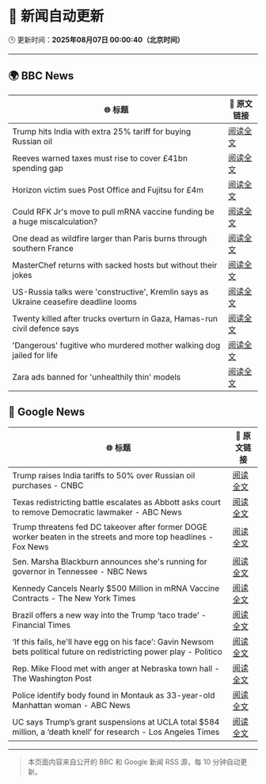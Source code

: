 # 🧠 新闻自动更新

🕒 更新时间：**2025年08月07日 00:00:40（北京时间）**

---

## 🌍 BBC News

| 🌐 标题 | 🔗 原文链接 |
|--------|-------------|
| Trump hits India with extra 25% tariff for buying Russian oil | [阅读全文](https://www.bbc.com/news/articles/c1dxr1g4y7yo?at_medium=RSS&at_campaign=rss) |
| Reeves warned taxes must rise to cover £41bn spending gap | [阅读全文](https://www.bbc.com/news/articles/cn85vyd1epzo?at_medium=RSS&at_campaign=rss) |
| Horizon victim sues Post Office and Fujitsu for £4m | [阅读全文](https://www.bbc.com/news/articles/c30zq28v0dlo?at_medium=RSS&at_campaign=rss) |
| Could RFK Jr's move to pull mRNA vaccine funding be a huge miscalculation? | [阅读全文](https://www.bbc.com/news/articles/cly75p9yd67o?at_medium=RSS&at_campaign=rss) |
| One dead as wildfire larger than Paris burns through southern France | [阅读全文](https://www.bbc.com/news/articles/cj6y803pjkwo?at_medium=RSS&at_campaign=rss) |
| MasterChef returns with sacked hosts but without their jokes | [阅读全文](https://www.bbc.com/news/articles/cn92vw9gl74o?at_medium=RSS&at_campaign=rss) |
| US-Russia talks were 'constructive', Kremlin says as Ukraine ceasefire deadline looms | [阅读全文](https://www.bbc.com/news/articles/cr5rdl1y8ndo?at_medium=RSS&at_campaign=rss) |
| Twenty killed after trucks overturn in Gaza, Hamas-run civil defence says | [阅读全文](https://www.bbc.com/news/articles/cz60dy2908do?at_medium=RSS&at_campaign=rss) |
| 'Dangerous' fugitive who murdered mother walking dog jailed for life | [阅读全文](https://www.bbc.com/news/articles/c4gjdrlj9pdo?at_medium=RSS&at_campaign=rss) |
| Zara ads banned for 'unhealthily thin' models | [阅读全文](https://www.bbc.com/news/articles/cp941z3nnnxo?at_medium=RSS&at_campaign=rss) |

## 📰 Google News

| 🌐 标题 | 🔗 原文链接 |
|--------|-------------|
| Trump raises India tariffs to 50% over Russian oil purchases - CNBC | [阅读全文](https://news.google.com/rss/articles/CBMieEFVX3lxTE9KU3JUN2dYa2dHXzgwT0NTQnkyLUV2NE9MdjVNVE1mdFc3bUxPVzQyUmJaNkJ4Nk5XWXdWNkl0TVVETHBpNVN6YUg0aHhENjVrTE5seW56aVNFWUs0NTZRdTFJWDBpeThhazJJSUlQc0VCMUNwUS11UdIBfkFVX3lxTE1ucWQwWlhfUGZ0VTBJM1RpNEFEQnEwWUgxMEFNR2pDeTMxd1FDZVVTRXRDT1lid0gydV81bUJVZDB1TUVIVTBhTjRlS0JkTkhDSTlBTlp3dTBBZjRNbFhJMFhSS1I4azNzMHFhRFJic1QxTzUxSEVZenZIVmR6dw?oc=5) |
| Texas redistricting battle escalates as Abbott asks court to remove Democratic lawmaker - ABC News | [阅读全文](https://news.google.com/rss/articles/CBMiqwFBVV95cUxQWmpjYTAza2JSakNvVWdlNE5ia2ExQUtlX2dvcWJKLVVZZDJReFpQZnZfYm1pU1lsYktZdTc2dUFwdXg5S3BhaTVpenpYOWh4THlsUmlBa2NYZloyRWZuUnVEV1h3M1dLNGplbmNhVi1BcGFCaWtoQTVtU0NUM1Z2V0wwSEJfM2xtV2JaRWl1c09TQ0tqaEEwcUJiQ3RSczBNOVczUmJpSzN1bEnSAbABQVVfeXFMTUpRdTZjbFlUMFRNTzUzWHhTbFFXNHRQOEtjQVVMNnhWaU1aQlB4bHZUNHFTLUctYVBGeEpkZWVaZWVVbkxkVDROdGhFQ3JybVNGY0tERHpMZ1RadEctNGNzYzNJNEt2ZkMzNXlrUFhFUTlDZzV3RnJRWFhGcVl2S2ZOZG5PbllWMno1dGNaNHZ6QVZPYl9mQUZEV3daRENsMDE4eUx0bmRVOUJoaUNhbGQ?oc=5) |
| Trump threatens fed DC takeover after former DOGE worker beaten in the streets and more top headlines - Fox News | [阅读全文](https://news.google.com/rss/articles/CBMiswFBVV95cUxQSW8yd3pjLTJVd2RrRGtnYTRBRlQ1c2U0azlZazFoT3NjbEVtdDFRdDZ6anlYRV9uNS1icVZVektQZlBNZjBrek5sUGlqd1VXVDJyV2ZncW9Jc2YyTW5ZQTd4Mkw1WmJCOGR4bjd5M0VqNHM2cTlTUDV5Tlo0UkJGVjh0WU93c1ZxYmxHM2I4cUNqLXFLWFZDNjZKbVhMTW84ZUNhb0hyd09PYVpjWm1YLS1XWQ?oc=5) |
| Sen. Marsha Blackburn announces she's running for governor in Tennessee - NBC News | [阅读全文](https://news.google.com/rss/articles/CBMitgFBVV95cUxNR3NxVkQycndfOTBmd09uOEZUbWxtZEI5dG9HbDR0N3ZyV2FTbUtBbER0SWlRY1o4OWFnMDhOaGN5TkFhYUZwa0dLa1FGQmhCZ2Zmd3NIbFFnaEJTdXBYN0lhbVM4VDZoVm5NMkw5YkcycVlMSFpwWlRMWUlDTWJXTWpjOGtzSkMtQXV0Y0NYYWFTeE5obnpkLUI1cFQ3WDQ2QWN1ak5RU25WYzdVd2xhME5jUnZKUdIBVkFVX3lxTFB2NHNJUl9XN0NTalVGb25LYkMxbEJCS3ZoRFo3RXZvdUtMWGtFVUVPSlBtLUgtMDh2RGo0cnV0LXpTRTBxSlZFZ25nbFU1MW1vcVkzRzB3?oc=5) |
| Kennedy Cancels Nearly $500 Million in mRNA Vaccine Contracts - The New York Times | [阅读全文](https://news.google.com/rss/articles/CBMieEFVX3lxTE1faS0xcmM1S0lYN2hvUmVOZ2pxaHg4MEt2bW92TFZIdGpCR0ZDR0pjQXRYVUJuZGk3WlM3UkdtOThDZE1wNGhuMTQ4dktoZldoUlB3ZllJeTVNajJVWlRVVmZGSG9jUnNlWHlOaWcydjhNTldyb25VOA?oc=5) |
| Brazil offers a new way into the Trump ‘taco trade’ - Financial Times | [阅读全文](https://news.google.com/rss/articles/CBMicEFVX3lxTE9hX0NIUExDSFQ0bmdqQnpWMlpub3NqNmdidkhSSjhNMGRXMkwzU0M5SFZEdzZQdlM5WWRwb1pwZlJYQy1mREFHZDVKSnRUSnZVQ3hhSXpaN3NOQzk4Tmw5MjNrbHllalpQb0J2anNkWlM?oc=5) |
| ‘If this fails, he'll have egg on his face’: Gavin Newsom bets political future on redistricting power play - Politico | [阅读全文](https://news.google.com/rss/articles/CBMijwFBVV95cUxNdUdBV0xhQUlLeEdHdFhrczY4Q1VVc25uV3BwN01CZXUteHRncW9CWUlXYnFPWlBDOHA5elVHZk1RWHBSd0ZrZTRKcjJOSW1ZTVpEeHZjZlB3NEpjbVhSMkFFb3BhdFlfZXp1VlN0WWVqanA3aTVldnIyNFR0TmhYcTNwT3pFNThjSnV5VGRtRQ?oc=5) |
| Rep. Mike Flood met with anger at Nebraska town hall - The Washington Post | [阅读全文](https://news.google.com/rss/articles/CBMijwFBVV95cUxQMHNOZl9wVEs2SllMaGJTZkFlbTA1OHlTbFowanh5UHZYLUlER2Y4WlBWQVU4RGRsNmhxeDJyZ2dSbXI2WldzZ1J3eXlxNUxpdHhxc29CZzlacmRUQlpPZWhhUzBmQ2RWWmhaTmowZ3FHSFJtWWdoRUJpWG1wcmlRWmk0Ny03dTVVdUhWMHhBYw?oc=5) |
| Police identify body found in Montauk as 33-year-old Manhattan woman - ABC News | [阅读全文](https://news.google.com/rss/articles/CBMingFBVV95cUxQUC1DNS1EODZGdHlsQUVLblBndDlpY0ZjQWNaQXJiWWZfb3pKWFNKLTJRbmtoT0JtT2xUZ2FnenE2clcyMnlOaUp5VTBPUW44YmNXbU4tTFBRa1FXYzBSLVVfMjRaaGdFX1ZtUV8zS1dUeHJmY2tNZ2lsOHBzTXg0SzlSU0lKd1A0bEFqTmttUGJDZjd1NllTMjZCNzdid9IBowFBVV95cUxOSTA5OHJvU196a1loSXgzZ3doaVY5b0VnZzRtZGREbi1ienVCSWVwdzBRMWJ6UTRmaUdEbGRxNk51WUNlMk1oMl8wQXg1RlNKNW9neG50N3dHY2tYM2JBcG1tVllNN1VEUmw3cDhlck51c0kzWWdmejhXY1hyS0FwNlZXbm5YMTAzQXc1eGpSeXgtNVFnZ0thcjNsTFdtNTJSQVFn?oc=5) |
| UC says Trump’s grant suspensions at UCLA total $584 million, a ‘death knell’ for research - Los Angeles Times | [阅读全文](https://news.google.com/rss/articles/CBMiqgFBVV95cUxNb0F6MjNFaDdUSWM2RDZRZXZyOXFSaFBWMDNlbnlwcVhiYW9naTljaUxqdTdvSWFLSFdMOUlJb0xmdFVQM2RhMXBfanhEZGJBV2lHY3dpczNYX1ZpeGNoUnhuZ1F5bVFTaFlDZWNOcElzVC00Zk1YdVk5TURjc0NQZlpVUVhZdUlQUFQwbFhXMkJLVFc3UE8wN0daU3pFTGhRZWY4ejRjMlQ3Zw?oc=5) |

---
> 本页面内容来自公开的 BBC 和 Google 新闻 RSS 源，每 10 分钟自动更新。